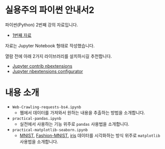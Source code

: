 # 실용주의 파이썬 안내서2
파이썬(Python) 2번째 강의 자료입니다.
- [1번째 자료](https://github.com/danielykim/python-guide)

자료는 Jupyter Notebook 형태로 작성했습니다.

열람 전에 아래 2가지 라이브러리를 설치하시길 추천합니다.
- [Jupyter contrib nbextensions](https://github.com/ipython-contrib/jupyter_contrib_nbextensions)
- [Jupyter nbextensions configurator](https://github.com/Jupyter-contrib/jupyter_nbextensions_configurator)


# 내용 소개
- `Web-Crawling-requests-bs4.ipynb`
  - 웹에서 데이터를 가져와서 원하는 내용을 추출하는 방법을 소개합니다.
- `practical-pandas.ipynb`
  - 실전에서 사용하는 기능 위주로 `pandas` 사용법을 소개합니다.
- `practical-matplotlib-seaborn.ipynb`
  - [MNIST](http://yann.lecun.com/exdb/mnist/), [Fashion-MNIST](https://github.com/zalandoresearch/fashion-mnist), [iris](https://archive.ics.uci.edu/ml/datasets/iris) 데이터를 시각화하는 방식 위주로 `matplotlib` 사용법을 소개합니다.


